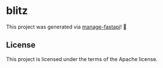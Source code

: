 # blitz

This project was generated via [manage-fastapi](https://ycd.github.io/manage-fastapi/)! :tada:

## License

This project is licensed under the terms of the Apache license.
